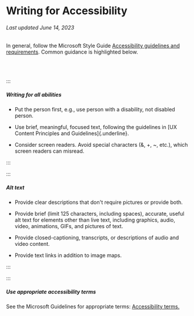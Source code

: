 # Writing for Accessibility
###### Last updated June 14, 2023

In general, follow the Microsoft Style Guide [Accessibility guidelines and requirements](https://docs.microsoft.com/en-us/style-guide/accessibility/accessibility-guidelines-requirements). Common guidance is highlighted below.

<br>
<br>

:::

##### Writing for all abilities

-   Put the person first, e.g., use person with a disability, not disabled person.

-   Use brief, meaningful, focused text, following the guidelines in [UX Content Principles and Guidelines]{.underline}.

-   Consider screen readers. Avoid special characters (&, +, \~, etc.), which screen readers can misread.

:::

:::

##### Alt text

-   Provide clear descriptions that don't require pictures or provide both.

-   Provide brief (limit 125 characters, including spaces), accurate, useful alt text for elements other than live text, including graphics, audio, video, animations, GIFs, and pictures of text.

-   Provide closed-captioning, transcripts, or descriptions of audio and video content.

-   Provide text links in addition to image maps.

:::

:::

##### Use appropriate accessibility terms

See the Microsoft Guidelines for appropriate terms: [Accessibility terms.](https://docs.microsoft.com/en-us/style-guide/a-z-word-list-term-collections/term-collections/accessibility-terms)
